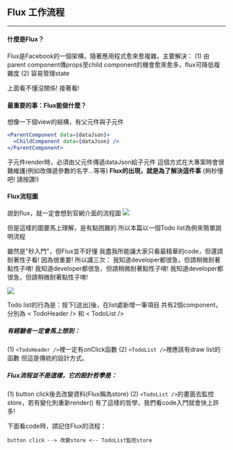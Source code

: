 ## Flux 工作流程
----------------

#### 什麼是Flux？

Flux是Facebook的一個架構，隨著應用程式愈來愈複雜，主要解決：
(1) 由parent component傳props至child component的機會愈來愈多，flux可降低複雜度
(2) 容易管理state

上面看不懂沒關係! 接著看!

#### 最重要的事：Flux能做什麼？

想像一下個view的結構，有父元件與子元件
```jsx
<ParentComponent data={dataJson}>
  <ChildComponent data={dataJson} />
</ParentComponent>
```
子元件render時，必須由父元件傳遞dataJson給子元件
這個方式在大專案時會很難維護(例如改傳遞參數的名字...等等)
**Flux的出現，就是為了解決這件事** (夠秒懂吧! 請按讚!)


#### Flux流程圖

說到flux，就一定會想到官網介面的流程圖
![](https://tipga.s3-ap-northeast-1.amazonaws.com/0/welson/l_5941fe953286fe36b31377aa.png)

但是這樣的圖要馬上理解，是有點困難的
所以本篇以一個Todo list為例來簡單說明流程

雖然是"秒入門"，但Flux並不好懂
我盡我所能讓大家只看最精華的code，但還請耐著性子看!
因為很重要! 所以講三次：
我知道developer都很急，但請稍微耐著點性子唷!
我知道developer都很急，但請稍微耐著點性子唷!
我知道developer都很急，但請稍微耐著點性子唷!

![](https://tipga.s3-ap-northeast-1.amazonaws.com/0/welson/l_59410b2d3286fe36b3108b69.png)

Todo list的行為是：按下[送出]後，在list處新增一筆項目
共有2個component，分別為 < TodoHeader /\> 和 < TodoList />

##### 有經驗者一定會馬上想到：
(1) `<TodoHeader />`裡一定有onClick函數
(2) `<TodoList />`裡應該有draw list的函數
但這是傳統的設計方式。

##### Flux流程並不是這樣，它的設計哲學是：
(1) button click後去改變資料(Flux稱為store)
(2) `<TodoList />`的畫面去監控store，若有變化則重新render()
有了這樣的哲學，我們看code入門就會快上許多!

下面看code時，請記住Flux的流程：
```
button click --> 改變store <-- TodoList監控store
```